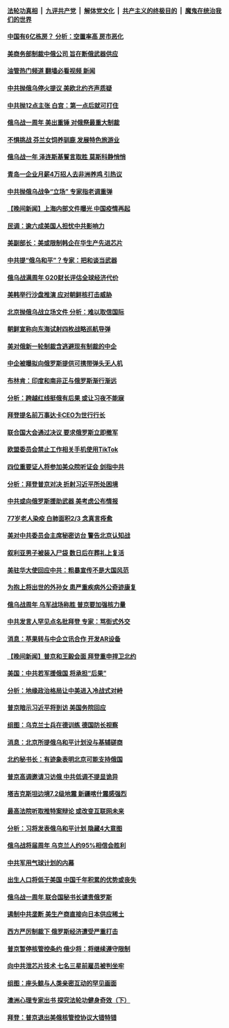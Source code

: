 ####  [法轮功真相](../../../../basic/blob/master/README.md?t=02250412) &nbsp;|&nbsp; [九评共产党](../../../../9ping.md/blob/master/README.md?t=02250412) &nbsp;|&nbsp; [解体党文化](../../../../jtdwh.md/blob/master/README.md?t=02250412)  &nbsp;|&nbsp; [共产主义的终极目的](../../../../gczydzjmd.md/blob/master/README.md?t=02250412) &nbsp;|&nbsp; [魔鬼在统治我们的世界](../../../../mgztzwmdsj.md/blob/master/README.md?t=02250412) 

#### [中国有6亿栋房？ 分析：空置率高 房市恶化](../pages/nsc418/n13936704.md?t=02250412) 

#### [美商务部制裁中俄公司 旨在断俄武器供应](../pages/nsc418/n13937503.md?t=02250412) 

#### [油管热门频道 翻墙必看视频 新闻](http://129.146.143.75:81/youtube.html?02250412)

#### [中共抛俄乌停火提议 美欧北约齐声质疑](../pages/nsc418/n13937512.md?t=02250412) 

#### [中共抛12点主张 白宫：第一点后就可打住](../pages/nsc418/n13937465.md?t=02250412) 

#### [俄乌战一周年 美出重锤 对俄祭最重大制裁](../pages/nsc418/n13937462.md?t=02250412) 

#### [不惧挑战 芬兰女饲养驯鹿 发展特色旅游业](../pages/nsc418/n13937089.md?t=02250412) 

#### [俄乌战一年 泽连斯基誓言取胜 莫斯科静悄悄](../pages/nsc418/n13937303.md?t=02250412) 

#### [青岛一企业月薪4万招人去非洲养鸡 引热议](../pages/nsc418/n13937354.md?t=02250412) 

#### [中共抛俄乌战争“立场” 专家指老调重弹](../pages/nsc418/n13937209.md?t=02250412) 

#### [【晚间新闻】上海内部文件曝光 中国疫情再起](../pages/nsc418/n13937216.md?t=02250412) 


#### [民调：逾六成美国人担忧中共影响力](../pages/nsc418/n13937091.md?t=02250412) 


#### [美副部长：美或限制韩企在华生产先进芯片](../pages/nsc418/n13937056.md?t=02250412) 

#### [中共提“俄乌和平”？专家：把和谈当武器](../pages/nsc418/n13935842.md?t=02250412) 

#### [俄乌战满周年 G20财长评估全球经济代价](../pages/nsc418/n13936978.md?t=02250412) 

#### [美韩举行沙盘推演 应对朝鲜核打击威胁](../pages/nsc418/n13936898.md?t=02250412) 

#### [北京抛俄乌战立场文件 分析：难以取信国际](../pages/nsc418/n13936899.md?t=02250412) 

#### [朝鲜宣称向东海试射四枚战略巡航导弹](../pages/nsc418/n13936900.md?t=02250412) 

#### [美对俄新一轮制裁含逃避现有制裁的中企](../pages/nsc418/n13936744.md?t=02250412) 

#### [中企被曝拟向俄罗斯提供可携带弹头无人机](../pages/nsc418/n13936825.md?t=02250412) 

#### [布林肯：印度和南非正与俄罗斯渐行渐远](../pages/nsc418/n13936831.md?t=02250412) 

#### [分析：跨越红线挺俄有后果 或让习夜不能寐](../pages/nsc418/n13936696.md?t=02250412) 

#### [拜登提名前万事达卡CEO为世行行长](../pages/nsc418/n13936749.md?t=02250412) 

#### [联合国大会通过决议 要求俄罗斯立即撤军](../pages/nsc418/n13936782.md?t=02250412) 

#### [欧盟委员会禁止工作相关手机使用TikTok](../pages/nsc418/n13936675.md?t=02250412) 

#### [四位重要证人将参加美众院听证会 剑指中共](../pages/nsc418/n13936681.md?t=02250412) 

#### [分析：拜登普京对决 折射习近平所处困境](../pages/nsc418/n13936667.md?t=02250412) 

#### [中共或向俄罗斯援助武器 美考虑公布情报](../pages/nsc418/n13936461.md?t=02250412) 

#### [77岁老人染疫 白肺面积2/3 念真言痊愈](../pages/nsc418/n13936387.md?t=02250412) 

#### [美对中共委员会主席秘密访台 警告北京认知战](../pages/nsc418/n13936632.md?t=02250412) 

#### [叙利亚男子被装入尸袋 数日后在葬礼上复活](../pages/nsc418/n13936363.md?t=02250412) 

#### [美驻华大使回应中共：粗暴宣传不是大国风范](../pages/nsc418/n13936664.md?t=02250412) 

#### [为抱上将出世的外孙女 患严重疾病外公奇迹康复](../pages/nsc418/n13936305.md?t=02250412) 

#### [俄乌战周年 乌军战场称胜 普京要加强核力量](../pages/nsc418/n13936432.md?t=02250412) 

#### [中共发言人罕见点名批拜登 专家：骂街式外交](../pages/nsc418/n13936364.md?t=02250412) 

#### [消息：苹果转与中企立讯合作 开发AR设备](../pages/nsc418/n13936341.md?t=02250412) 


#### [【晚间新闻】普京和王毅会面 拜登重申捍卫北约](../pages/nsc418/n13936355.md?t=02250412) 

#### [美国：中共若军援俄国 将承担“后果”](../pages/nsc418/n13936257.md?t=02250412) 

#### [分析：地缘政治格局让中美进入冷战式对峙](../pages/nsc418/n13936132.md?t=02250412) 

#### [普京暗示习近平将到访 美国务院回应](../pages/nsc418/n13936087.md?t=02250412) 

#### [组图：乌克兰士兵在德训练 德国防长视察](../pages/nsc418/n13935556.md?t=02250412) 

#### [消息：北京所提俄乌和平计划没与基辅磋商](../pages/nsc418/n13936034.md?t=02250412) 

#### [北约秘书长：有迹象表明北京可能支持俄国](../pages/nsc418/n13936106.md?t=02250412) 

#### [普京高调邀请习访俄 中共低调不提显诡异](../pages/nsc418/n13935796.md?t=02250412) 

#### [塔吉克斯坦边境7.2级地震 新疆喀什震感强烈](../pages/nsc418/n13936024.md?t=02250412) 

#### [最高法院听取推特案辩论 或改变互联网未来](../pages/nsc418/n13935837.md?t=02250412) 

#### [分析：习将发表俄乌和平计划 隐藏4大意图](../pages/nsc418/n13935879.md?t=02250412) 

#### [俄乌战将届周年 乌克兰人约95%相信会胜利](../pages/nsc418/n13935938.md?t=02250412) 

#### [中共军用气球计划的内幕](../pages/nsc418/n13935682.md?t=02250412) 

#### [出生人口将低于美国 中国千年积累的优势或丧失](../pages/nsc418/n13935340.md?t=02250412) 

#### [俄乌战一周年 联合国秘书长谴责俄罗斯](../pages/nsc418/n13935898.md?t=02250412) 

#### [遏制中共垄断 美生产商直接向日本供应稀土](../pages/nsc418/n13935770.md?t=02250412) 

#### [西方严厉制裁下 俄罗斯经济遭受严重打击](../pages/nsc418/n13935754.md?t=02250412) 

#### [普京暂停核管控条约 俄少将：将继续遵守限制](../pages/nsc418/n13935788.md?t=02250412) 

#### [向中共泄芯片技术 七名三星前雇员被判坐牢](../pages/nsc418/n13935767.md?t=02250412) 

#### [组图：座头鲸与人类亲密互动的罕见画面](../pages/nsc418/n13935478.md?t=02250412) 

#### [澳洲心理专家出书 探究法轮功健身奇效（下）](../pages/nsc418/n13928110.md?t=02250412) 

#### [拜登：普京退出美俄核管控协议大错特错](../pages/nsc418/n13935588.md?t=02250412) 

<img src='http://gfw-breaker.win/goodnews/indexes/nsc418.md' width='0px' height='0px'/>
